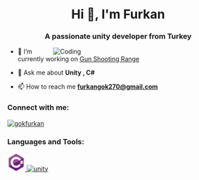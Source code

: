 <h1 align="center">Hi 👋, I'm Furkan</h1>
<h3 align="center">A passionate unity developer from Turkey</h3>
<img align="right" alt="Coding" width="400" src="https://media.tenor.com/GfSX-u7VGM4AAAAM/coding.gif">

- 🔭 I’m currently working on [Gun Shooting Range](https://github.com/gokfurkan/GunShootingRange.git)

- 💬 Ask me about **Unity , C#**

- 📫 How to reach me **furkangok270@gmail.com**

<h3 align="left">Connect with me:</h3>
<p align="left">
<a href="https://linkedin.com/in/gokfurkan" target="blank"><img align="center" src="https://raw.githubusercontent.com/rahuldkjain/github-profile-readme-generator/master/src/images/icons/Social/linked-in-alt.svg" alt="gokfurkan" height="30" width="40" /></a>
</p>

<h3 align="left">Languages and Tools:</h3>
<p align="left"> <a href="https://www.w3schools.com/cs/" target="_blank" rel="noreferrer"> <img src="https://raw.githubusercontent.com/devicons/devicon/master/icons/csharp/csharp-original.svg" alt="csharp" width="40" height="40"/> </a> <a href="https://unity.com/" target="_blank" rel="noreferrer"> <img src="https://www.vectorlogo.zone/logos/unity3d/unity3d-icon.svg" alt="unity" width="40" height="40"/> </a> </p>


